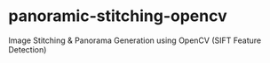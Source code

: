 # panoramic-stitching-opencv
Image Stitching &amp; Panorama Generation using OpenCV (SIFT Feature Detection)
